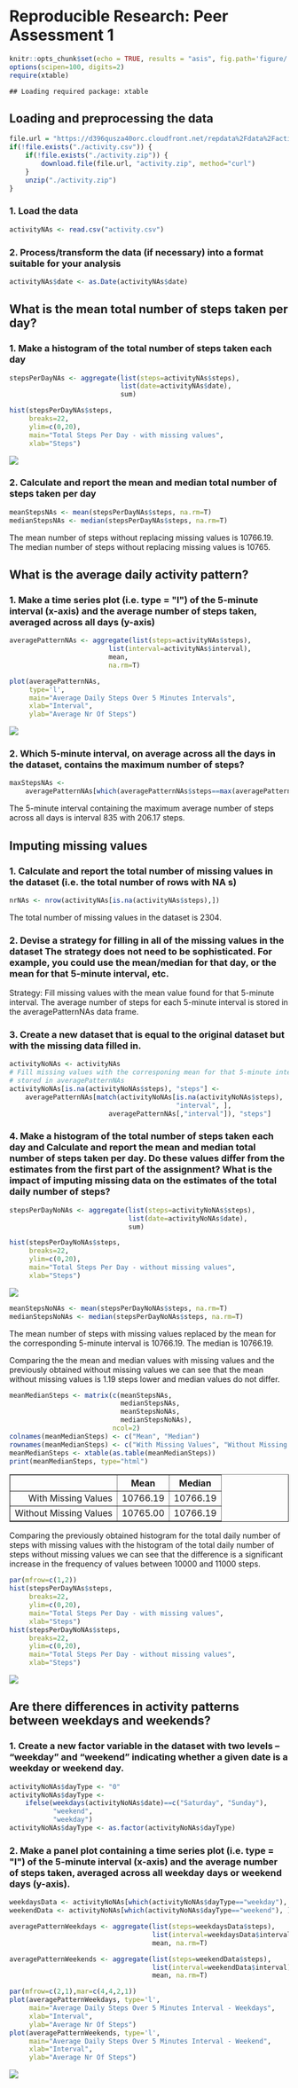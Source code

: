 # Reproducible Research: Peer Assessment 1


```r
knitr::opts_chunk$set(echo = TRUE, results = "asis", fig.path='figure/')
options(scipen=100, digits=2)
require(xtable)
```

```
## Loading required package: xtable
```

## Loading and preprocessing the data

```r
file.url = "https://d396qusza40orc.cloudfront.net/repdata%2Fdata%2Factivity.zip"
if(!file.exists("./activity.csv")) {
    if(!file.exists("./activity.zip")) {
        download.file(file.url, "activity.zip", method="curl")
    }
    unzip("./activity.zip")
}
```

### 1. Load the data

```r
activityNAs <- read.csv("activity.csv")
```

### 2. Process/transform the data (if necessary) into a format suitable for your analysis

```r
activityNAs$date <- as.Date(activityNAs$date)
```


## What is the mean total number of steps taken per day?

### 1. Make a histogram of the total number of steps taken each day  


```r
stepsPerDayNAs <- aggregate(list(steps=activityNAs$steps), 
                            list(date=activityNAs$date), 
                            sum)
```


```r
hist(stepsPerDayNAs$steps, 
     breaks=22, 
     ylim=c(0,20), 
     main="Total Steps Per Day - with missing values", 
     xlab="Steps")
```

![](figure/stepsPerDayNAsHist-1.png) 

### 2. Calculate and report the mean and median total number of steps taken per day  


```r
meanStepsNAs <- mean(stepsPerDayNAs$steps, na.rm=T)
medianStepsNAs <- median(stepsPerDayNAs$steps, na.rm=T)
```
The mean number of steps without replacing missing values is  10766.19.  
The median number of steps without replacing missing values is 10765.


## What is the average daily activity pattern?

### 1. Make a time series plot (i.e. type = "l") of the 5-minute interval (x-axis) and the average number of steps taken, averaged across all days (y-axis)  


```r
averagePatternNAs <- aggregate(list(steps=activityNAs$steps),
                         list(interval=activityNAs$interval),
                         mean, 
                         na.rm=T)
```


```r
plot(averagePatternNAs, 
     type='l',
     main="Average Daily Steps Over 5 Minutes Intervals", 
     xlab="Interval",
     ylab="Average Nr Of Steps")
```

![](figure/averagePatternNAsLinePlot-1.png) 

### 2. Which 5-minute interval, on average across all the days in the dataset, contains the maximum number of steps?  


```r
maxStepsNAs <- 
    averagePatternNAs[which(averagePatternNAs$steps==max(averagePatternNAs$steps)),]
```
The 5-minute interval containing the maximum average number of steps across all 
days is interval 835 with 206.17 steps.  


## Imputing missing values

### 1. Calculate and report the total number of missing values in the dataset (i.e. the total number of rows with NA s)

```r
nrNAs <- nrow(activityNAs[is.na(activityNAs$steps),])
```
The total number of missing values in the dataset is 2304.

### 2. Devise a strategy for filling in all of the missing values in the dataset The strategy does not need to be sophisticated. For example, you could use the mean/median for that day, or the mean for that 5-minute interval, etc.  

Strategy: Fill missing values with the mean value found for that 5-minute interval. The average number of steps for each 5-minute interval is stored in the averagePatternNAs data frame.

### 3. Create a new dataset that is equal to the original dataset but with the missing data filled in.  


```r
activityNoNAs <- activityNAs
# Fill missing values with the corresponing mean for that 5-minute interval 
# stored in averagePatternNAs
activityNoNAs[is.na(activityNoNAs$steps), "steps"] <-
    averagePatternNAs[match(activityNoNAs[is.na(activityNoNAs$steps), 
                                          "interval", ],
                         averagePatternNAs[,"interval"]), "steps"]
```

### 4. Make a histogram of the total number of steps taken each day and Calculate and report the mean and median total number of steps taken per day. Do these values differ from the estimates from the first part of the assignment? What is the impact of imputing missing data on the estimates of the total daily number of steps?  


```r
stepsPerDayNoNAs <- aggregate(list(steps=activityNoNAs$steps),
                              list(date=activityNoNAs$date), 
                              sum)
```


```r
hist(stepsPerDayNoNAs$steps, 
     breaks=22, 
     ylim=c(0,20), 
     main="Total Steps Per Day - without missing values", 
     xlab="Steps")
```

![](figure/stepsPerDayNoNAsHist-1.png) 


```r
meanStepsNoNAs <- mean(stepsPerDayNoNAs$steps, na.rm=T)
medianStepsNoNAs <- median(stepsPerDayNoNAs$steps, na.rm=T)
```

The mean number of steps with missing values replaced by the mean for the 
corresponding 5-minute interval is  10766.19.
The median is 10766.19.

Comparing the the mean and median values with missing values and the previously obtained without missing values we can see that the mean without missing values is 1.19 steps lower and median values do not differ.


```r
meanMedianSteps <- matrix(c(meanStepsNAs, 
                            medianStepsNAs, 
                            meanStepsNoNAs, 
                            medianStepsNoNAs), 
                          ncol=2)
colnames(meanMedianSteps) <- c("Mean", "Median")
rownames(meanMedianSteps) <- c("With Missing Values", "Without Missing Values")
meanMedianSteps <- xtable(as.table(meanMedianSteps))
print(meanMedianSteps, type="html")
```

<!-- html table generated in R 3.2.1 by xtable 1.7-4 package -->
<!-- Thu Jul 16 16:59:41 2015 -->
<table border=1>
<tr> <th>  </th> <th> Mean </th> <th> Median </th>  </tr>
  <tr> <td align="right"> With Missing Values </td> <td align="right"> 10766.19 </td> <td align="right"> 10766.19 </td> </tr>
  <tr> <td align="right"> Without Missing Values </td> <td align="right"> 10765.00 </td> <td align="right"> 10766.19 </td> </tr>
   </table>
  
  
Comparing the previously obtained histogram for the total daily number of steps with missing values with the histogram of the total daily number of steps without missing values we can see that the difference is a significant increase in the frequency of values between 10000 and 11000 steps. 


```r
par(mfrow=c(1,2))
hist(stepsPerDayNAs$steps, 
     breaks=22, 
     ylim=c(0,20), 
     main="Total Steps Per Day - with missing values", 
     xlab="Steps")
hist(stepsPerDayNoNAs$steps, 
     breaks=22, 
     ylim=c(0,20), 
     main="Total Steps Per Day - without missing values", 
     xlab="Steps")
```

![](figure/compareStepsPerDay-1.png) 


## Are there differences in activity patterns between weekdays and weekends?

### 1. Create a new factor variable in the dataset with two levels – “weekday” and “weekend” indicating whether a given date is a weekday or weekend day.  


```r
activityNoNAs$dayType <- "0"
activityNoNAs$dayType <-  
    ifelse(weekdays(activityNoNAs$date)==c("Saturday", "Sunday"), 
           "weekend", 
           "weekday")
activityNoNAs$dayType <- as.factor(activityNoNAs$dayType)
```

### 2. Make a panel plot containing a time series plot (i.e. type = "l") of the 5-minute interval (x-axis) and the average number of steps taken, averaged across all weekday days or weekend days (y-axis). 


```r
weekdaysData <- activityNoNAs[which(activityNoNAs$dayType=="weekday"), ]
weekendData <- activityNoNAs[which(activityNoNAs$dayType=="weekend"), ]

averagePatternWeekdays <- aggregate(list(steps=weekdaysData$steps), 
                                    list(interval=weekdaysData$interval), 
                                    mean, na.rm=T)

averagePatternWeekends <- aggregate(list(steps=weekendData$steps),
                                    list(interval=weekendData$interval),
                                    mean, na.rm=T)
```


```r
par(mfrow=c(2,1),mar=c(4,4,2,1))
plot(averagePatternWeekdays, type='l', 
     main="Average Daily Steps Over 5 Minutes Interval - Weekdays", 
     xlab="Interval",
     ylab="Average Nr Of Steps")
plot(averagePatternWeekends, type='l', 
     main="Average Daily Steps Over 5 Minutes Interval - Weekend", 
     xlab="Interval",
     ylab="Average Nr Of Steps")
```

![](figure/comparePatterns-1.png) 




